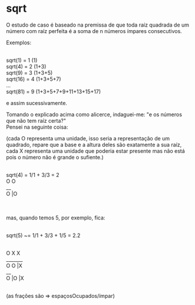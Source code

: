 # sqrt

O estudo de caso é baseado na premissa de que toda raíz quadrada de um número com raíz perfeita é a soma de n números ímpares consecutivos.

Exemplos:<br><br>

sqrt(1) = 1 (1) <br>
sqrt(4) = 2 (1+3)<br>
sqrt(9) = 3 (1+3+5)<br>
sqrt(16) = 4 (1+3+5+7)<br>
...<br>
sqrt(81) = 9 (1+3+5+7+9+11+13+15+17)<br>

e assim sucessivamente.<br>

Tomando o explicado acima como alicerce, indaguei-me: "e os números que não tem raíz certa?"<br>
Pensei na seguinte coisa:<br>

(cada O representa uma unidade, isso seria a representação de um quadrado, repare que a base e a altura deles são exatamente a sua raíz,
 cada X representa uma unidade que poderia estar presente mas não está pois o número não é grande o sufiente.) <br><br>

sqrt(4) = 1/1 + 3/3 = 2                      <br>
O  O<br>
__<br>
O |O<br>
<br><br>


mas, quando temos 5, por exemplo, fica:<br><br>

sqrt(5) ~= 1/1 + 3/3 + 1/5 = 2.2                <br><br>

O  X   X<br>
_______<br>
O  O  |X<br>
__    <br>
O |O  |X<br><br>

(as frações são => espaçosOcupados/ímpar)<br>
